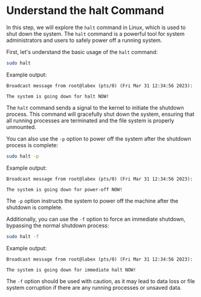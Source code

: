 # Understand the halt Command

In this step, we will explore the `halt` command in Linux, which is used to shut down the system. The `halt` command is a powerful tool for system administrators and users to safely power off a running system.

First, let's understand the basic usage of the `halt` command:

```bash
sudo halt
```

Example output:

```
Broadcast message from root@labex (pts/0) (Fri Mar 31 12:34:56 2023):

The system is going down for halt NOW!
```

The `halt` command sends a signal to the kernel to initiate the shutdown process. This command will gracefully shut down the system, ensuring that all running processes are terminated and the file system is properly unmounted.

You can also use the `-p` option to power off the system after the shutdown process is complete:

```bash
sudo halt -p
```

Example output:

```
Broadcast message from root@labex (pts/0) (Fri Mar 31 12:34:56 2023):

The system is going down for power-off NOW!
```

The `-p` option instructs the system to power off the machine after the shutdown is complete.

Additionally, you can use the `-f` option to force an immediate shutdown, bypassing the normal shutdown process:

```bash
sudo halt -f
```

Example output:

```
Broadcast message from root@labex (pts/0) (Fri Mar 31 12:34:56 2023):

The system is going down for immediate halt NOW!
```

The `-f` option should be used with caution, as it may lead to data loss or file system corruption if there are any running processes or unsaved data.
